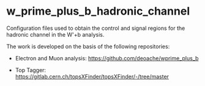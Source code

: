 # w_prime_plus_b_hadronic_channel
Configuration files used to obtain the control and signal regions for the hadronic channel in the W'+b analysis.


The work is developed on the basis of the following repositories:



- Electron and Muon analysis:
https://github.com/deoache/wprime_plus_b

- Top Tagger:
https://gitlab.cern.ch/topsXFinder/topsXFinder/-/tree/master

